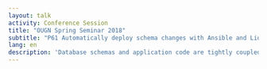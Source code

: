 ```yaml
---
layout: talk
activity: Conference Session
title: "OUGN Spring Seminar 2018"
subtitle: "P61 Automatically deploy schema changes with Ansible and Liquibase by Robert Marz"
lang: en
description: 'Database schemas and application code are tightly coupled together, but often maintained and deployed separately.   The opensource project Liquibase helps you manage your schema changes by writing simple JSON or YAML documents. Liquibase makes it easy to deploy to different flavors of databases and roll changes back and forward.   Ansible is an opensource automation tool, that enables you to define and run tasks on a set of remote targets. Like Liquibase changelogs, Ansible playbooks are JSON or YAML documents.   Both two tools together enable you to effectively version control your database schema changes and deploy them to multiple hosts at the same time.   Agile and DevOps working hand in hand.   This talk introduces Liquibase and ansible and demonstrates how to use them together.   All sources and examples will be available for download.   This presentation includes live demos.'
---
```

